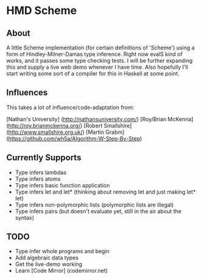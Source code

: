 HMD Scheme
==========

About
-----
A little Scheme implementation (for certain definitions of 'Scheme') using
a form of Hindley-Milner-Damas type inference. Right now evalS kind of works,
and it passes some type checking tests. I will be further expanding this and supply
a live web demo whenever I have time. Also hopefully I'll start writing some sort
of a compiler for this in Haskell at some point.

Influences
----------
This takes a lot of influence/code-adaptation from:

[Nathan's University] (http://nathansuniversity.com/)
[Roy/Brian McKenna] (http://roy.brianmckenna.org/)
[Robert Smallshire] (http://www.smallshire.org.uk/)
[Martin Grabm] (https://github.com/wh5a/Algorithm-W-Step-By-Step)

Currently Supports
--------------
* Type infers lambdas
* Type infers atoms
* Type infers basic function application
* Type infers let and let* (thinking about removing let and just making let* let)
* Type infers non-polymorphic lists (polymorphic lists are illegal)
* Type infers pairs (but doesn't evaluate yet, still in the air about the syntax)

TODO
----
* Type infer whole programs and begin
* Add algebraic data types
* Get the live-demo working
* Learn [Code Mirror] (codemirror.net)
